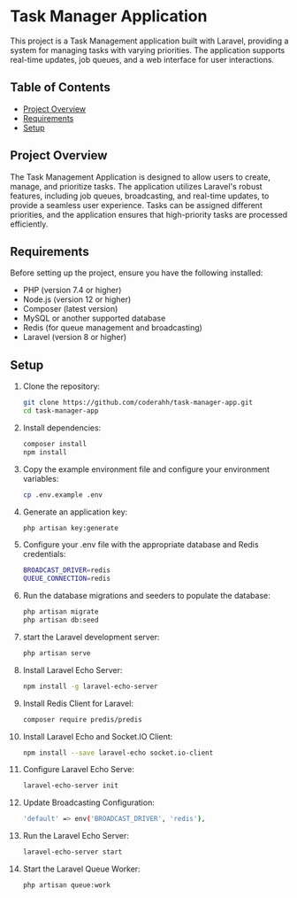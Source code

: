 # Task Manager Application

This project is a Task Management application built with Laravel, providing a system for managing tasks with varying priorities. The application supports real-time updates, job queues, and a web interface for user interactions.

## Table of Contents

- [Project Overview](#project-overview)
- [Requirements](#requirements)
- [Setup](#setup)

## Project Overview

  The Task Management Application is designed to allow users to create, manage, and prioritize tasks. The application utilizes Laravel's robust features, including job queues, broadcasting, and real-time updates, to provide a seamless user experience. Tasks can be assigned different priorities, and the application ensures that high-priority tasks are processed efficiently.

## Requirements

  Before setting up the project, ensure you have the following installed:

- PHP (version 7.4 or higher)
- Node.js (version 12 or higher)
- Composer (latest version)
- MySQL or another supported database
- Redis (for queue management and broadcasting)
- Laravel (version 8 or higher)

## Setup

1. Clone the repository:

    ```bash
    git clone https://github.com/coderahh/task-manager-app.git
    cd task-manager-app
    ```

2. Install dependencies:

    ```bash
    composer install
    npm install
    ```

3. Copy the example environment file and configure your environment variables:

    ```bash
    cp .env.example .env
    ```
4. Generate an application key:

    ```bash
    php artisan key:generate
    ```

5. Configure your .env file with the appropriate database and Redis credentials:

    ```bash
    BROADCAST_DRIVER=redis
    QUEUE_CONNECTION=redis
    ```
5. Run the database migrations and  seeders to populate the database:

    ```bash
    php artisan migrate
    php artisan db:seed
    ```    
5. start the Laravel development server:

    ```bash
    php artisan serve
    ```    

5. Install Laravel Echo Server:

    ```bash
    npm install -g laravel-echo-server
    ```    
5. Install Redis Client for Laravel:

    ```bash
    composer require predis/predis
    ```    
5. Install Laravel Echo and Socket.IO Client:

    ```bash
    npm install --save laravel-echo socket.io-client
    ```    
5. Configure Laravel Echo Serve:

    ```bash
    laravel-echo-server init
    ```    
5. Update Broadcasting Configuration:

    ```bash
    'default' => env('BROADCAST_DRIVER', 'redis'),
    ```    
5. Run the Laravel Echo Server:

    ```bash
    laravel-echo-server start
    ```    
5. Start the Laravel Queue Worker:

    ```bash
    php artisan queue:work
    ```    
